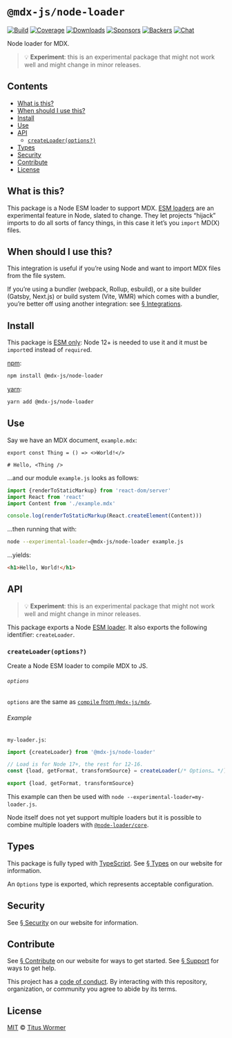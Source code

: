 # `@mdx-js/node-loader`

[![Build][build-badge]][build]
[![Coverage][coverage-badge]][coverage]
[![Downloads][downloads-badge]][downloads]
[![Sponsors][sponsors-badge]][collective]
[![Backers][backers-badge]][collective]
[![Chat][chat-badge]][chat]

Node loader for MDX.

<!-- more -->

> 💡 **Experiment**: this is an experimental package that might not work
> well and might change in minor releases.

## Contents

*   [What is this?](#what-is-this)
*   [When should I use this?](#when-should-i-use-this)
*   [Install](#install)
*   [Use](#use)
*   [API](#api)
    *   [`createLoader(options?)`](#createloaderoptions)
*   [Types](#types)
*   [Security](#security)
*   [Contribute](#contribute)
*   [License](#license)

## What is this?

This package is a Node ESM loader to support MDX.
[ESM loaders][loader] are an experimental feature in Node, slated to change.
They let projects “hijack” imports to do all sorts of fancy things, in this
case it let’s you `import` MD(X) files.

## When should I use this?

This integration is useful if you’re using Node and want to import MDX files
from the file system.

If you’re using a bundler (webpack, Rollup, esbuild), or a site builder (Gatsby,
Next.js) or build system (Vite, WMR) which comes with a bundler, you’re better
off using another integration: see
[§ Integrations][integrations].

## Install

This package is [ESM only][esm]:
Node 12+ is needed to use it and it must be `import`ed instead of `require`d.

[npm][]:

```sh
npm install @mdx-js/node-loader
```

[yarn][]:

```sh
yarn add @mdx-js/node-loader
```

## Use

Say we have an MDX document, `example.mdx`:

```mdx
export const Thing = () => <>World!</>

# Hello, <Thing />
```

…and our module `example.js` looks as follows:

```js
import {renderToStaticMarkup} from 'react-dom/server'
import React from 'react'
import Content from './example.mdx'

console.log(renderToStaticMarkup(React.createElement(Content)))
```

…then running that with:

```sh
node --experimental-loader=@mdx-js/node-loader example.js
```

…yields:

```html
<h1>Hello, World!</h1>
```

## API

> 💡 **Experiment**: this is an experimental package that might not work
> well and might change in minor releases.

This package exports a Node [ESM loader][loader].
It also exports the following identifier: `createLoader`.

### `createLoader(options?)`

Create a Node ESM loader to compile MDX to JS.

###### `options`

`options` are the same as [`compile` from `@mdx-js/mdx`][options].

###### Example

`my-loader.js`:

```js
import {createLoader} from '@mdx-js/node-loader'

// Load is for Node 17+, the rest for 12-16.
const {load, getFormat, transformSource} = createLoader(/* Options… */)

export {load, getFormat, transformSource}
```

This example can then be used with `node --experimental-loader=my-loader.js`.

Node itself does not yet support multiple loaders but it is possible to combine
multiple loaders with [`@node-loader/core`][node-loader-core].

## Types

This package is fully typed with [TypeScript][].
See [§ Types][types] on our website for information.

An `Options` type is exported, which represents acceptable configuration.

## Security

See [§ Security][security] on our website for information.

## Contribute

See [§ Contribute][contribute] on our website for ways to get started.
See [§ Support][support] for ways to get help.

This project has a [code of conduct][coc].
By interacting with this repository, organization, or community you agree to
abide by its terms.

## License

[MIT][] © [Titus Wormer][author]

[build-badge]: https://github.com/mdx-js/mdx/workflows/main/badge.svg

[build]: https://github.com/mdx-js/mdx/actions

[coverage-badge]: https://img.shields.io/codecov/c/github/mdx-js/mdx/main.svg

[coverage]: https://codecov.io/github/mdx-js/mdx

[downloads-badge]: https://img.shields.io/npm/dm/@mdx-js/node-loader.svg

[downloads]: https://www.npmjs.com/package/@mdx-js/node-loader

[sponsors-badge]: https://opencollective.com/unified/sponsors/badge.svg

[backers-badge]: https://opencollective.com/unified/backers/badge.svg

[collective]: https://opencollective.com/unified

[chat-badge]: https://img.shields.io/badge/chat-discussions-success.svg

[chat]: https://github.com/mdx-js/mdx/discussions

[npm]: https://docs.npmjs.com/cli/install

[yarn]: https://classic.yarnpkg.com/docs/cli/add/

[contribute]: https://mdxjs.com/community/contribute/

[support]: https://mdxjs.com/community/support/

[coc]: https://github.com/mdx-js/.github/blob/main/code-of-conduct.md

[mit]: https://github.com/mdx-js/mdx/blob/main/packages/node-loader/license

[author]: https://wooorm.com

[loader]: https://nodejs.org/api/esm.html#esm_loaders

[integrations]: https://mdxjs.com/getting-started/#integrations

[esm]: https://gist.github.com/sindresorhus/a39789f98801d908bbc7ff3ecc99d99c

[types]: https://mdxjs.com/getting-started/#types

[security]: https://mdxjs.com/getting-started/#security

[options]: https://mdxjs.com/packages/mdx/#compilefile-options

[typescript]: https://www.typescriptlang.org

[node-loader-core]: https://github.com/node-loader/node-loader-core
